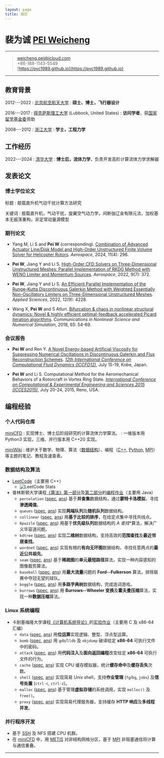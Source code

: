 ```yaml
---
layout: page
title: 简历
---
```


# 裴为诚 [PEI Weicheng](./english.md)

----

> <i class="fa-solid fa-envelope"></i> <weicheng.pei@icloud.com>\
> <i class="fas fa-mobile-alt"></i> +86-188-1143-5549\
> <i class="fa-brands fa-github"></i> [https://pvc1989.github.io](https://pvc1989.github.io)

----

## 教育背景

2012---2022
:   [北京航空航天大学](https://www.buaa.edu.cn)
:   **硕士、博士，飞行器设计**

2016---2017
:   [得克萨斯理工大学](https://www.ttu.edu) (Lubbock, United States)
:   **访问学者**，获[国家留学基金委](https://www.csc.edu.cn/)资助

2008---2012
:   [浙江大学](https://www.zju.edu.cn)
:   **学士，工程力学**

## 工作经历

2022---2024
:   [清华大学](https://www.tsinghua.edu.cn)
:   **博士后，流体力学**，负责开发高阶计算流体力学求解器

## 发表论文

### <i class="fa-solid fa-graduation-cap"></i> 博士学位论文

标题
:   舰载直升机气动干扰计算方法研究

关键词
:   舰载直升机，气动干扰，旋翼空气动力学，间断伽辽金有限元法，加权基本无振荡重构，非定常动量源模型

### 期刊论文

- Yang M, Li S and **Pei W** (corresponding). [Combination of Advanced Actuator Line/Disk Model and High-Order Unstructured Finite Volume Solver for Helicopter Rotors](https://doi.org/10.3390/aerospace11040296). *Aerospace*, 2024, 11(4): 296.

- **Pei W**, Jiang Y and Li S. [High-Order CFD Solvers on Three-Dimensional Unstructured Meshes: Parallel Implementation of RKDG Method with WENO Limiter and Momentum Sources](https://doi.org/10.3390/app12094228). *Aerospace*, 2022, 9(7): 372.

- **Pei W**, Jiang Y and Li S. [An Efficient Parallel Implementation of the Runge–Kutta Discontinuous Galerkin Method with Weighted Essentially Non-Oscillatory Limiters on Three-Dimensional Unstructured Meshes](https://doi.org/10.3390/app12094228). *Applied Sciences*, 2022, 12(9): 4228.

- Wang X, **Pei W** and S Atluri. [Bifurcation & chaos in nonlinear structural dynamics: Novel & highly efficient optimal-feedback accelerated Picard iteration algorithms](https://doi.org/10.1016/j.cnsns.2018.05.008). *Communications in Nonlinear Science and Numerical Simulation*, 2018, 65: 54-69.

### 会议报告

- **Pei W** and Ren Y. [A Novel Energy-based Artificial Viscosity for Suppressing Numerical Oscillations in Discontinuous Galerkin and Flux Reconstruction Schemes](https://pvc1989.github.io/ICCFD12/presentation). [*12th International Conference on Computational Fluid Dynamics (ICCFD12)*](https://confit.atlas.jp/guide/event/iccfd12/subject/5-C-01/), July 15-19, Kobe, Japan.

- **Pei W** and Li S. Computational Method for the Aeromechanical Behaviors of a Rotorcraft in Vortex Ring State. [*International Conference on Computational & Experimental Engineering and Sciences 2015 (ICCES2015)*](https://www.iccesconf.org/), July 20-24, 2015, Reno, USA.

## 编程经验

### <i class="fa-brands fa-github"></i> 个人代码仓库

[miniCFD](https://github.com/pvc1989/miniCFD)
: 实现博士、博士后阶段研究的计算流体力学算法。
: 一维版本用 Python3 实现，三维、并行版本用 C++20 实现。

[miniWiki](https://github.com/pvc1989/miniWiki)
: 维护关于数学、物理、算法（[数据结构](https://pvc1989.github.io/miniWiki/algorithms/data_structures/)）、编程（[C++](https://pvc1989.github.io/miniWiki/programming/languages/cpp.html), [Python](https://pvc1989.github.io/miniWiki/programming/languages/python.html), [MPI](https://pvc1989.github.io/miniWiki/programming/mpi.html)）等主题的笔记、教程及速查表。

### <i class="fa-solid fa-arrow-up-a-z"></i> 数据结构及算法

- [LeetCode](https://leetcode.com/u/pvc1989/)（主要用 C++）
  - ![LeetCode Stats](https://leetcard.jacoblin.cool/pvc1989?theme=light&ext=heatmap)
- 普林斯顿大学课程[《算法》第一部分](https://www.coursera.org/learn/algorithms-part1)及[第二部分](https://www.coursera.org/learn/algorithms-part2)的[编程作业](https://github.com/pvc1989/assignments-algorithms-princeton)（主要用 Java）
  - `percolation` ([spec](https://coursera.cs.princeton.edu/algs4/assignments/percolation/specification.php), [ans](https://pvc1989.github.io/assignments-algorithms-princeton/dir_b0ea575d0c5b8bf763650c6747a7cdc4.html)) 基于**并查集**数据结构，通过**蒙特卡洛模拟**，寻找**渗透阈值**。
  - `queues` ([spec](https://coursera.cs.princeton.edu/algs4/assignments/queues/specification.php), [ans](https://pvc1989.github.io/assignments-algorithms-princeton/dir_1216876c582b2d8bc8af271d600ae31a.html)) 实现**两端队列**及**随机队列**数据结构。
  - `collinear` ([spec](https://coursera.cs.princeton.edu/algs4/assignments/collinear/specification.php), [ans](https://pvc1989.github.io/assignments-algorithms-princeton/dir_027a30c366c586e6898ee55071a8fb6e.html)) 用**基于比较的排序**，在给定点集中寻找共线点。
  - `8puzzle` ([spec](https://coursera.cs.princeton.edu/algs4/assignments/8puzzle/specification.php), [ans](https://pvc1989.github.io/assignments-algorithms-princeton/dir_ef6e82a25a617010ce5f079a2b75227b.html)) 用基于**优先级队列**数据结构的 **A* 查找**算法，解决广义华容道问题。
  - `kdtree` ([spec](https://coursera.cs.princeton.edu/algs4/assignments/kdtree/specification.php), [ans](https://pvc1989.github.io/assignments-algorithms-princeton/dir_a52ca6093bf653b3f327f6154fdf935b.html)) 实现**二维树**数据结构，支持高效的**范围查找**及**最近邻居查找**。
  - `wordnet` ([spec](https://coursera.cs.princeton.edu/algs4/assignments/wordnet/specification.php), [ans](https://pvc1989.github.io/assignments-algorithms-princeton/dir_3f71ad797cfe718c22ccdb1b06ec9938.html)) 实现有根的**有向无环图**数据结构，寻找任意两点的**最近公共祖先**。
  - `seam` ([spec](https://coursera.cs.princeton.edu/algs4/assignments/seam/specification.php), [ans](https://pvc1989.github.io/assignments-algorithms-princeton/dir_89346fbae99106396c15a3f1abf88bd2.html)) 基于**稀疏图**的**单元最短路径**算法，实现一种内容感知的图像裁剪算法。
  - `baseball` ([spec](https://coursera.cs.princeton.edu/algs4/assignments/baseball/specification.php), [ans](https://pvc1989.github.io/assignments-algorithms-princeton/dir_7ae337e67fc61319ed2ae7abe6dec3ea.html)) 用**最大流量**问题的 **Ford--Fulkerson** 算法，排除联赛中夺冠无望的球队。
  - `boggle` ([spec](https://coursera.cs.princeton.edu/algs4/assignments/boggle/specification.php), [ans](https://pvc1989.github.io/assignments-algorithms-princeton/dir_2f5a60232d789ad5a886f7da2c383c9f.html)) 用**多路字典树**数据结构，完成连词游戏。
  - `burrows` ([spec](https://coursera.cs.princeton.edu/algs4/assignments/burrows/specification.php), [ans](https://pvc1989.github.io/assignments-algorithms-princeton/dir_4c05c4b10993e593b29578503fdeb137.html)) 用 **Burrows--Wheeler 变换**及**霍夫曼压缩**算法，实现一种**数据压缩**算法。

### <i class="fa-brands fa-linux"></i> Linux 系统编程

- 卡耐基梅隆大学课程[《计算机系统导论》](https://www.cs.cmu.edu/~213/)的[实验作业](https://csapp.cs.cmu.edu/3e/labs.html)（主要用 C 及 x86-64 汇编）
  - `data` ([spec](http://csapp.cs.cmu.edu/3e/datalab.pdf), [ans](https://pvc1989.github.io/miniWiki/programming/csapp/labs/data.html)) 用**位运算**实现逻辑、整型、浮点型运算。
  - `bomb` ([spec](http://csapp.cs.cmu.edu/3e/bomblab.pdf), [ans](https://pvc1989.github.io/miniWiki/programming/csapp/labs/bomb.html)) 用 `gdb`/`lldb` 及 `objdump` 破译给定 **x86-64** 可执行文件中的密码。
  - `attack` ([spec](http://csapp.cs.cmu.edu/3e/attacklab.pdf), [ans](https://pvc1989.github.io/miniWiki/programming/csapp/labs/attack.html)) 用**代码注入**及**面向返回编程**改变给定 **x86-64** 可执行文件的行为。
  - `cache` ([spec](http://csapp.cs.cmu.edu/3e/cachelab.pdf), [ans](https://pvc1989.github.io/miniWiki/programming/csapp/labs/cache.html)) 实现 CPU 缓存模拟器，统计**缓存命中**及**缓存丢失**次数。
  - `shell` ([spec](http://csapp.cs.cmu.edu/3e/shlab.pdf), [ans](https://pvc1989.github.io/miniWiki/programming/csapp/labs/shell.html)) 实现简易 Unix shell，支持**作业管理** (`fg`/`bg`, `jobs`) 及**信号处置** (`ctrl-c`, `ctrl-z`)。
  - `malloc` ([spec](http://csapp.cs.cmu.edu/3e/malloclab.pdf), [ans](https://pvc1989.github.io/miniWiki/programming/csapp/labs/malloc.html)) 基于管理**虚拟存储**的系统调用，实现 `malloc()` 及 `free()`。
  - `proxy` ([spec](http://csapp.cs.cmu.edu/3e/proxylab.pdf), [ans](https://pvc1989.github.io/miniWiki/programming/csapp/labs/proxy.html)) 实现简易代理服务器，支持缓存 **HTTP 响应**及**多线程并发**。

### <i class="fa-solid fa-server"></i> 并行程序开发

- 基于 [SSH](https://pvc1989.github.io/miniWiki/programming/linux/ssh.html) 及 NFS 搭建 CPU 机群。
- 在 [miniCFD](https://github.com/pvc1989/miniCFD/) 中，用 [METIS](https://github.com/pvc1989/METIS) 对非结构网格分区，基于 [MPI](https://pvc1989.github.io/miniWiki/programming/mpi.html) 非阻塞通信将计算与通信重叠。

----
